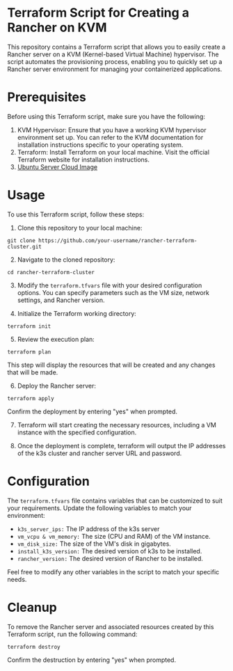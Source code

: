 # Terraform Script for Creating a Rancher on KVM

This repository contains a Terraform script that allows you to easily create a Rancher server on a KVM (Kernel-based Virtual Machine) hypervisor. The script automates the provisioning process, enabling you to quickly set up a Rancher server environment for managing your containerized applications.

# Prerequisites
Before using this Terraform script, make sure you have the following:

1. KVM Hypervisor: Ensure that you have a working KVM hypervisor environment set up. You can refer to the KVM documentation for installation instructions specific to your operating system.
2. Terraform: Install Terraform on your local machine. Visit the official Terraform website for installation instructions.
3. [Ubuntu Server Cloud Image](https://cloud-images.ubuntu.com/)

# Usage
To use this Terraform script, follow these steps:

1. Clone this repository to your local machine:

~~~
git clone https://github.com/your-username/rancher-terraform-cluster.git
~~~

2. Navigate to the cloned repository:

~~~
cd rancher-terraform-cluster
~~~

3. Modify the `terraform.tfvars` file with your desired configuration options. You can specify parameters such as the VM size, network settings, and Rancher version.

4. Initialize the Terraform working directory:

~~~
terraform init
~~~

5. Review the execution plan:

~~~
terraform plan
~~~

This step will display the resources that will be created and any changes that will be made.

6. Deploy the Rancher server:

~~~
terraform apply
~~~

Confirm the deployment by entering "yes" when prompted.

7. Terraform will start creating the necessary resources, including a VM instance with the specified configuration.

8. Once the deployment is complete, terraform will output the IP addresses of the k3s cluster and rancher server URL and password.

# Configuration

The `terraform.tfvars` file contains variables that can be customized to suit your requirements. Update the following variables to match your environment:

* `k3s_server_ips:` The IP address of the k3s server
* `vm_vcpu & vm_memory:` The size (CPU and RAM) of the VM instance.
* `vm_disk_size:` The size of the VM's disk in gigabytes.
* `install_k3s_version:` The desired version of k3s to be installed. 
* `rancher_version:` The desired version of Rancher to be installed.

Feel free to modify any other variables in the script to match your specific needs.

# Cleanup

To remove the Rancher server and associated resources created by this Terraform script, run the following command:

~~~
terraform destroy
~~~

Confirm the destruction by entering "yes" when prompted.
